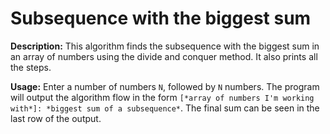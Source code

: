 # Subsequence with the biggest sum

**Description:** This algorithm finds the subsequence with the biggest sum in an array of numbers using the divide and conquer method. It also prints all the steps.

**Usage:** Enter a number of numbers `N`, followed by `N` numbers. The program will output the algorithm flow in the form `[*array of numbers I'm working with*]: *biggest sum of a subsequence*`. The final sum can be seen in the last row of the output.
